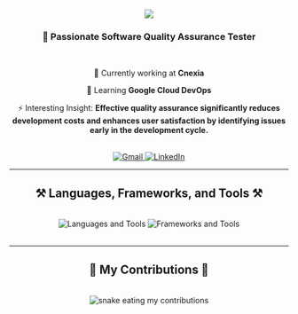 <h1 align="center">
    <img src="https://readme-typing-svg.herokuapp.com/?font=Righteous&size=35&center=true&vCenter=true&width=500&height=70&duration=4000&lines=Hi+Everyone!+😄+I'm+Karim+Belboukhari!" />
</h1>

<h3 align="center">🚀 Passionate Software Quality Assurance Tester</h3>

<br/>

<div align="center">
    <p>🔭 Currently working at <strong>Cnexia</strong></p>
    <p>🌱 Learning <strong>Google Cloud DevOps</strong></p>
    <p>⚡ Interesting Insight: <strong>Effective quality assurance significantly reduces development costs and enhances user satisfaction by identifying issues early in the development cycle.</strong></p>
</div>

<br/>

<div align="center">
    <a href="mailto:belboukharikarimx@gmail.com">
        <img src="https://img.shields.io/badge/Gmail-333333?style=for-the-badge&logo=gmail&logoColor=red" alt="Gmail" />
    </a>
    <a href="https://www.linkedin.com/in/karim-belboukhari-5b774b18a/" target="_blank">
        <img src="https://img.shields.io/badge/LinkedIn-0077B5?style=for-the-badge&logo=linkedin&logoColor=white" alt="LinkedIn" />
    </a>
</div>

<hr/>

<h2 align="center">⚒️ Languages, Frameworks, and Tools ⚒️</h2>

<br/>

<div align="center">
    <img src="https://skillicons.dev/icons?i=python,javascript,selenium,bash,github,git,jenkins,css,html,flask" alt="Languages and Tools" />
    <img src="https://skillicons.dev/icons?i=gcp,anaconda,powershell,vscode,pycharm,figma,devto,regex,linux,mysql" alt="Frameworks and Tools" />
</div>

<br/>
<hr/>

<div align="center">
    <h2>🐍 My Contributions 🐍</h2>
    <br>
    <img alt="snake eating my contributions" src="https://raw.githubusercontent.com/karim-belboukhari/karim-belboukhari/output/github-contribution-grid-snake.svg" />
</div>
